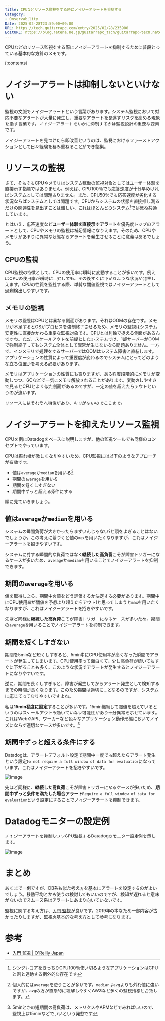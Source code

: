 ```yaml
---
Title: CPUなどリソース監視をする時にノイジーアラートを抑制する
Category:
- Onservability
Date: 2025-02-28T23:59:00+09:00
URL: https://tech.guitarrapc.com/entry/2025/02/28/235900
EditURL: https://blog.hatena.ne.jp/guitarrapc_tech/guitarrapc-tech.hatenablog.com/atom/entry/6802418398333258975
---
```


CPUなどのリソース監視をする際にノイジーアラートを抑制するために普段とっている基本的な方針のメモです。

[:contents]

# ノイジーアラートは抑制しないといけない

監視の文脈でノイジーアラートという言葉があります。システム監視において対応不要なアラートが大量に発生し、重要なアラートを見逃すリスクを高める現象を指す言葉です。ノイジーアラートをいかに抑制するかは監視設計の重要な要素です。

ノイジーアラートを見つけたら即改善というのは、監視におけるファーストアクションとして日々経験を積み重ねることができ餡巣。

# リソースの監視

さて、そもそもCPUやメモリはシステム稼働の監視対象としてはユーザー体験を直接示す指標ではありません。例えば、CPU100％でも応答速度が十分早めければシステムとしては問題ありません。また、CPU50％でも応答速度が劣化する状況ならばシステムとしては問題です。CPUからシステムの状態を直接推し測るだけの関連性を見出すことは難しい、これはほとんどのシステム[^1]では概ね共通しています。

とはいえ、応答速度など**ユーザー体験を直接示すアラート**を優先度トップのアラートとして、CPUやメモリの監視は補足情報になりえます。そのため、CPUやメモリがあまりに異常な状態ならアラートを発生させることに意義はあるでしょう。

## CPUの監視

CPU監視の特徴として、CPUの使用率は瞬時に変動することが多いです。例えばCPUの使用率が瞬時に上昇しても、その後すぐに下がるような状況が発生しえます。CPUの性質を監視する際、単純な閾値監視ではノイジーアラートとして過剰検出しやすいです。

## メモリの監視

メモリの監視はCPUとは異なる側面があります。それはOOMの存在です。メモリが不足するとOSがプロセスを強制終了させるため、メモリの監視はシステム安定性に直接かかわる重要な監視対象です。CPUとは別軸で捉える側面があるんですね。ただ、スケールアウトを前提としたシステムでは、1部サーバーがOOMで強制終了してもシステム全体として異常が生じないなら問題ありません。一方で、インメモリで処理をするサーバーではOOMはシステム障害と直結します。アプリケーションの性質によって重要度が変わるのでシステムにとってどのような立ち位置かを考える必要があります。

メモリはアプリケーションの性質にも寄りますが、ある程度段階的にメモリが変動しつつ、GCなどで一気にメモリ解放されることがあります。変動のしやすさで見るとCPUとよく似た側面があるのですが、一定の値を超えたらアウトというのが違います。

リソースにはそれぞれ特徴があり、キリがないのでここまで。

# ノイジーアラートを抑えたリソース監視

CPUを例にDatadogをベースに説明しますが、他の監視ツールでも同様のコンセプトでやっています。

CPUは振れ幅が激しくなりやすいため、CPU監視には以下のようなアプローチが有効です。

* 値は`average`か`median`を用いる[^2]
* 期間の`average`を用いる
* 期間を短くしすぎない
* 期間中ずっと超える条件にする

順に見ていきましょう。

## 値は`average`か`median`を用いる

システムの瞬間負荷が大きかったらまずいんじゃない?と頭をよぎることはないでしょうか。この考えに基づくと値の`max`を用いたくなりますが、これはノイジーアラートを招きやすいです。

システムに対する瞬間的な負荷ではなく**継続した高負荷**こそが障害トリガーになるケースが多いため、`average`か`median`を用いることでノイジーアラートを抑制できます。

## 期間の`average`を用いる

値を取得したら、期間中の値をどう評価するか決定する必要があります。期間中にCPU使用率が閾値を予想より超えたらアウト!と思ってしまうと`max`を用いたくなりますが、これはノイジーアラートを招きやすいです。

先ほど同様に**継続した高負荷**こそが障害トリガーになるケースが多いため、期間の`average`を用いることでノイジーアラートを抑制できます。

## 期間を短くしすぎない

期間を5minなど短くしすぎると、5min中にCPU使用率が高くなった瞬間でアラートが発生してしまいます。CPU使用率って面白くて、少し高負荷が続いてもすぐに下がることも多く、このような状況でアラートが発生するとノイジーアラートになりやすいです。

逆に、期間を長くしすぎると、障害が発生してからアラート発生として検知するまでの時間が長くなります。このため期間は適切に...となるのですが、システムに応じてってなりやすいですよね。

私は**15min程度に設定**することが多いです。15min継続して閾値を超えているというのはスケールアウトも効いていない可能性があり十分異常を示せています。これはWebやAPI、ワーカーなど色々なアプリケーション動作形態においてノイズにならず適切なケースが多いです。[^3]

## 期間中ずっと超える条件にする

Datadogは、アラートデフォルト設定で期間中一度でも超えたらアラート発生という設定`Do not require a full window of data for evaluation`になっています。これはノイジーアラートを招きやすいです。

![image](https://github.com/user-attachments/assets/acf85c78-085b-4271-b385-36ed249fb12b)

先ほど同様に、**継続した高負荷**こそが障害トリガーになるケースが多いため、**期間中ずっと条件を満たした場合アラート**`Require a full window of data for evaluation`という設定にすることでノイジーアラートを抑制できます。

# Datadogモニターの設定例

ノイジーアラートを抑制しつつCPU監視するDatadogのモニター設定例を示します。

![image](https://github.com/user-attachments/assets/926d5742-67ea-4a39-b887-aad09f4ce0f4)

# まとめ

あくまで一例ですが、DB系も似た考え方を基本にアラートを設定するのがよいでしょう。移動平均とかも使うの検討してもいいのですが、検知が遅れると意味がないのでスムース系はアラートにあまり向いていないです。

監視に関する考え方は、[入門 監視](https://www.oreilly.co.jp/books/9784873118642/)が良いです。2019年の本なため一部内容が古かったりしますが、監視の基本的な考え方として参考になります。

# 参考

* [入門 監視 | O'Reilly Japan](https://www.oreilly.co.jp/books/9784873118642/)

[^1]: シングルコアをきっちりCPU100％使い切るようなアプリケーションはCPUと割と連動する例外的な存在です
[^2]: 個人的には`average`を使うことが多いです。`median`は`avg`よりも外れ値に強いですが、`avg`の方が直感的に理解しやすくAWSなど多くの監視指標と合致します。
[^3]: 5minとかの短期間の高負荷は、メトリクスやAPMなどでみればいいので、監視上は15minなどでいいという発想です

